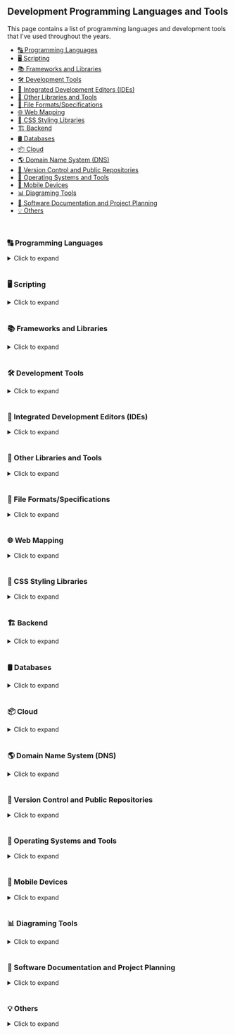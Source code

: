 ## Development Programming Languages and Tools

This page contains a list of programming languages and development tools that I've used throughout the years.

- [🔠 Programming Languages](#[programming-languages)
- [🖥️ Scripting](#scripting)
- [📚 Frameworks and Libraries](#frameworks-and-libraries)
- [🛠️ Development Tools](#development-tools)
- [📝 Integrated Development Editors (IDEs)](#integrated-development-editors-ides)
- [🧰 Other Libraries and Tools](#other-libraries-and-tools)
- [📄 File Formats/Specifications](#file-formats-specifications)
- [🌐 Web Mapping](#web-mapping)
- [🎨 CSS Styling Libraries](#css-styling-libraries)
- [🏗️ Backend](#backend)
- [🛢️ Databases](#databases)
- [📦 Cloud](#cloud)
- [🌎 Domain Name System (DNS)](#domain-name-system-dns)
- [📂 Version Control and Public Repositories](#version-control-and-public-repositories)
- [💾 Operating Systems and Tools](#operating-systems-and-tools)
- [📱 Mobile Devices](#mobile-devices)
- [📊 Diagraming Tools](#diagraming-tools)
- [📐 Software Documentation and Project Planning](#software-documentation-and-project-planning)
- [💡 Others](#others)

<br>

### 🔠 Programming Languages
<details>
<summary>Click to expand</summary>
<code><a href="https://developer.mozilla.org/en-US/docs/Web/JavaScript"><img height="30" alt="Javascript" title="Javascript" src="icons/javascript.svg"/></a><sub><b>JavaScript</b></sub></code>&nbsp;
<code><a href="https://www.typescriptlang.org/"><img height="30" alt="TypeScript" title="TypeScript" src="icons/typescript.svg"/></a><sub><b>TypeScript</b></sub></code>&nbsp;
<code><a href="https://en.wikipedia.org/wiki/HTML5"><img height="30" width="34" alt="HTML5" title="HTML5" src="icons/html5.svg"></a><sub><b>HTML5</b></sub></code>&nbsp;
<code><a href="https://en.wikipedia.org/wiki/CSS"><img height="30" alt="CSS3" title="CSS3" src="icons/css.svg"></a><sub><b>CSS3</b></sub></code>&nbsp;
<code><a href="https://get.webgl.org/"><img height="30" alt="WebGL" title="WebGL" src="icons/webgl.svg"></a><sub><b>WebGL</b></sub></code>&nbsp;
<code><a href="https://www.java.com/en/"><img height="30" alt="Java" title="Java" src="icons/java.svg"/></a><sub><b>Java</b></sub></code>&nbsp;
<code><a href="https://www.php.net/"><img height="30" alt="PHP" title="PHP" src="icons/php.svg"/></a><sub><b>PHP</b></sub></code>&nbsp;
<code><a href="https://en.wikipedia.org/wiki/C%2B%2B"><img height="30" alt="C++" title="C++" src="icons/cpp.svg"></a><sub><b>C++</b></sub></code>&nbsp;
<code><a href="https://learn.microsoft.com/en-us/visualstudio/get-started/csharp/?view=vs-2022"><img height="30" alt="C#" title="C#" src="icons/c-sharp.svg"/></a><sub><b>C#</b></sub></code>&nbsp;
<code><a href="https://www.r-project.org/"><img height="30" alt="R" title="R" src="icons/r.svg"></a><sub><b>R</b></sub></code>&nbsp;
<code><a href="https://learn.microsoft.com/en-us/previous-versions/visualstudio/visual-basic-6/visual-basic-6.0-documentation"><img height="30" alt="Visual Basic 6" title="Visual Basic 6" src="icons/visual-basic.svg"/></a><sub><b>Visual Basic 6</b></sub></code>
</details><br>

### 🖥️ Scripting

<details>
<summary>Click to expand</summary>
<code><a href="https://en.wikipedia.org/wiki/Bash_(Unix_shell)"><img height="30" alt="Bash scripts" title="Bash scripts" src="icons/bash.svg"></a><sub><b>Bash Scripts</b></sub></code>&nbsp;
<code><a href="https://en.wikipedia.org/wiki/Batch_file"><img height="30" alt="Batch scripts" title="Batch scripts" src="icons/windowsterminal.svg"></a><sub><b>Batch Scripts</b></sub></code>&nbsp;
</details><br>

### 📚 Frameworks and Libraries

<details>
<summary>Click to expand</summary>
<code><a href="https://reactjs.org/docs/create-a-new-react-app.html"><img height="30" alt="React" title="React" src="icons/react-original.svg"/></a><sub><b>React</b></sub></code>&nbsp;
<code><a href="https://redux-toolkit.js.org/"><img height="30" alt="Redux" title="Redux" src="icons/redux.svg"/></a><sub><b>Redux</b></sub></code>&nbsp;
<code><a href="https://nextjs.org/"><img height="30" alt="NextJS" title="NextJS" src="icons/nextjs.svg"/></a><sub><b>NextJS</b></sub></code>&nbsp;
<code><a href="https://vuejs.org/"><img height="30" alt="VueJS" title="VueJS" src="icons/vue.svg"/></a><sub><b>Vue</b></sub></code>&nbsp;
<code><a href="https://jestjs.io/"><img height="30" alt="Jest" title="Jest" src="icons/jest.svg"/></a><sub><b>Jest</b></sub></code>&nbsp;
<code><a href="https://codeigniter.com/"><img height="30" alt="Codeigniter" title="Codeigniter" src="icons/codeigniter.svg"/></a><sub><b>CodeIgniter</b></sub></code>&nbsp;
<code><a href="https://laravel.com/"><img height="30" alt="Laravel" title="Laravel" src="icons/laravel.svg"/></a><sub><b>Laravel</b></sub></code>&nbsp;
<code><a href="https://threejs.org/"><img height="30" alt="ThreeJS" title="ThreeJS" src="icons/threejs.svg"/></a><sub><b>ThreeJS</b></sub></code>&nbsp;
<code><a href="https://jquery.com/"><img height="30" alt="JQuery" title="JQuery" src="icons/jquery.svg"/></a><sub><b>jQuery</b></sub></code>&nbsp;
<code><a href="https://axios-http.com/"><img height="30" alt="Axios" title="Axios" src="icons/axios.svg"/></a><sub><b>Axios</b></sub></code>&nbsp;
</details><br>

### 🛠️ Development Tools

<details>
<summary>Click to expand</summary>
<code><a href="https://eslint.org/"><img height="30" alt="ESLint" title="ESLint" src="icons/eslint.svg"/></a><sub><b>ESLint</b></sub></code>&nbsp;
<code><a href="https://webpack.js.org/"><img height="30" alt="Webpack" title="Webpack" src="icons/webpack.svg"/></a><sub><b>Webpack</b></sub></code>&nbsp;
</details><br>

### 📝 Integrated Development Editors (IDEs)

<details>
<summary>Click to expand</summary>
<code><a href="https://code.visualstudio.com/"><img height="30" alt="Visual Studio Code" title="Visual Studio Code" src="icons/vscode.svg"/></a><sub><b>VSCode/Cursor</b></sub></code>&nbsp;
<code><a href="https://developer.android.com/"><img height="30" alt="Android Studio" title="Android Studio" src="icons/android-studio.svg"/></a><sub><b>Android Studio</b></sub></code>&nbsp;
</details><br>

### 🧰 Other Libraries and Tools

<details>
<summary>Click to expand</summary>
<code><a href="https://www.electronjs.org/"><img height="30" alt="Electron" title="Electron" src="icons/electron.svg"/></a><sub><b>Electron</b></sub></code>&nbsp;
<code><a href="https://unity.com/"><img height="30" alt="Unity3D" title="Unity3D" src="icons/unity3d.svg"/></a><sub><b>Unity3D</b></sub></code>&nbsp;
<code><a href="https://sequelize.org/"><img height="30" alt="Sequelize" title="Sequelize" src="icons/sequelize.svg"/></a><sub><b>Sequelize</b></sub></code>&nbsp;
<code><a href="https://filezilla-project.org/"><img height="30" alt="FileZilla" title="FileZilla" src="icons/filezilla.svg"/></a><sub><b>FileZilla</b></sub></code>&nbsp;
</details><br>

### 📄 File Formats/Specifications

<details>
<summary>Click to expand</summary>
<code><a href="https://spec.openapis.org/oas/latest.html"><img height="30" alt="OpenAPI" title="OpenAPI" src="icons/openapi.svg"/></a><sub><b>OpenAPI</b></sub></code>&nbsp;
<code><a href="https://www.json.org/json-en.html"><img height="30" alt="JSON" title="JSON" src="icons/json.svg"/></a><sub><b>JSON</b></sub></code>&nbsp;
<code><a href="https://en.wikipedia.org/wiki/GeoJSON"><img height="30" title="GeoJSON" alt="GeoJSON" src="icons/geojson.svg"/></a><sub><b>GeoJSON</b></sub></code>&nbsp;
<code><a href="https://en.wikipedia.org/wiki/Shapefile"><img height="30" title="Shapefile" alt="Shapefile" src="icons/shapefile.svg"/></a><sub><b>Shapefile</b></sub></code>&nbsp;
</details><br>

### 🌐 Web Mapping

<details>
<summary>Click to expand</summary>
<code><a href="https://leafletjs.com/"><img height="30" alt="Leaflet" title="Leaflet" src="icons/leaflet.svg"/></a><sub><b>LeafletJS</b></sub></code>&nbsp;
<code><a href="https://www.mapbox.com/"><img height="30" alt="MapBox" title="MapBox" src="icons/mapbox.svg"/></a><sub><b>MapBox</b></sub></code>&nbsp;
<code><a href="https://qgis.org/en/site/"><img height="30" alt="QGIS" title="QGIS" src="icons/qgis.svg"/></a><sub><b>QGIS</b></sub></code>&nbsp;
</details><br>

### 🎨 CSS Styling Libraries

<details>
<summary>Click to expand</summary>
<code><a href="https://getbootstrap.com/"><img height="30" alt="Bootstrap" title="Bootstrap" src="icons/bootstrap.svg"/></a><sub><b>Bootstrap</b></sub></code>&nbsp;
<code><a href="https://mui.com/material-ui/"><img height="30" alt="Material UI" title="Material UI" src="icons/material-ui.svg"/></a><sub><b>Material UI</b></sub></code>&nbsp;
<code><a href="https://tailwindcss.com/"><img height="30" alt="Tailwind CSS" title="Tailwind CSS" src="icons/tailwind-css.svg"/></a><sub><b>Tailwind CSS</b></sub></code>&nbsp;
</details><br>

### 🏗️ Backend

<details>
<summary>Click to expand</summary>
<code><a href="https://nodejs.org/en/"><img height="30" alt="NodeJS" title="NodeJS" src="icons/nodejs2.svg"/></a><sub><b>Node</b></sub></code>&nbsp;
<code><a href="https://expressjs.com/"><img height="30" alt="ExpressJS" title="ExpressJS" src="icons/express.svg"/></a><sub><b>Express</b></sub></code>&nbsp;
<code><a href="https://www.nginx.com/"><img height="30" alt="Nginx" title="Nginx" src="icons/nginx.svg"/></a><sub><b>Nginx</b></sub></code>&nbsp;
<code><a href="https://pm2.io/"><img height="20" alt="PM2" title="PM2" src="icons/pm2.svg"/></a><sub><b>PM2</b></sub></code>&nbsp;
<code><a href="https://www.apachefriends.org/"><img height="30" alt="XAMPP" title="XAMPP" src="icons/xampp.svg"/></a><sub><b>Xampp</b></sub></code>&nbsp;
<code><a href="https://httpd.apache.org/"><img height="30" alt="Apache" title="Apache" src="icons/apache.svg"/></a><sub><b>Apache</b></sub></code>&nbsp;
<code><a href="https://geoserver.org/"><img height="30" alt="Geoserver" title="Geoserver" src="icons/geoserver.ico"/></a><sub><b>GeoServer</b></sub></code>&nbsp;
<code><a href="https://nodemon.io/"><img height="30" alt="Nodemon" title="Nodemon" src="icons/nodemon.svg"/></a><sub><b>Nodemon</b></sub></code>&nbsp;
</details><br>

### 🛢️ Databases

<details>
<summary>Click to expand</summary>
<code><a href="https://www.mongodb.com/"><img height="30" alt="MongoDB" title="MongoDB" src="icons/mongodb.svg"/></a><sub><b>MongoDB</b></sub></code>&nbsp;
<code><a href="https://www.postgresql.org/"><img height="30" alt="PostgreSQL" title="PostgreSQL" src="icons/postgresql.svg"/></a><sub><b>PostgreSQL</b></sub></code>&nbsp;
<code><a href="https://www.mysql.com/"><img height="30" alt="MySQL" title="MySQL" src="icons/mysql.svg"/></a><sub><b>MySQL</b></sub></code>&nbsp;
<code><a href="https://www.sqlite.org/index.html"><img height="30" alt="SQLite" title="SQLite" src="icons/sqlite.svg"/></a><sub><b>SQLite</b></sub></code>&nbsp;
</details><br>

### 📦 Cloud

<details>
<summary>Click to expand</summary>
<code><a href="https://firebase.google.com/"><img height="30" alt="Firebase" title="Firebase" src="icons/firebase.svg"/></a><sub><b>Firebase</b></sub></code>&nbsp;
<code><a href="https://aws.amazon.com/"><img height="30" alt="Amazon Web Services" title="Amazon Web Services" src="icons/aws.svg"/></a><sub><b>Amazon Web Services</b></sub></code>&nbsp;
<code><a href="https://www.heroku.com/"><img height="30" alt="Heroku" title="Heroku" src="icons/heroku.svg"/></a><sub><b>Heroku</b></sub></code>&nbsp;
<code><a href="https://vercel.com/"><img height="30" alt="Vercel" title="Vercel" src="icons/vercel.png"/></a><sub><b>Vercel</b></sub></code>&nbsp;
<code><a href="https://render.com/"><img height="30" alt="Render" title="Render" src="icons/render.svg"/></a><sub><b>Render</b></sub></code>&nbsp;
<code><a href="https://azure.microsoft.com/en-us"><img height="30" alt="Microsoft Azure" title="Microsoft Azure" src="icons/microsoft-azure.svg"/></a><sub><b>Microsoft Azure</b></sub></code>&nbsp;
<code><a href="https://www.mongodb.com/"><img height="30" alt="MongoDB Atlas" title="MongoDB Atlas" src="icons/mongodb-atlas.svg"/></a><sub><b>MongoDB Atlas</b></sub></code>&nbsp;
<code><a href="https://stripe.com/"><img height="20" alt="Stripe" title="Stripe" src="icons/stripe.svg"/></a><sub><b>Stripe</b></sub></code>&nbsp;
</details><br>

### 🌎 Domain Name System (DNS)

<details>
<summary>Click to expand</summary>
<code><a href="https://aws.amazon.com/route53/"><img height="30" alt="AWS Route 53" title="AWS Route 53" src="icons/aws-route53.svg"/></a><sub><b>AWS Route 53</b></sub></code>&nbsp;
<code><a href="https://letsencrypt.org/"><img height="30" alt="Let's Encrypt" title="Let's Encrypt" src="icons/lets-encrypt.svg"/></a><sub><b>Let's Encrypt</b></sub></code>&nbsp;
</details><br>

### 📂 Version Control and Public Repositories

<details>
<summary>Click to expand</summary>
<code><a href="https://git-scm.com/"><img height="30" alt="Git" title="Git" src="icons/git-original.svg"/></a><sub><b>Git</b></sub></code>&nbsp;
<code><a href="https://tortoisesvn.net/"><img height="30" alt="Tortoise SVN" title="Tortoise SVN" src="icons/tortoise-svn.png"/></a><sub><b>Tortoise SVN</b></sub></code>&nbsp;
<code><a href="https://github.com/"><img height="30" alt="Github" title="Github" src="icons/github.svg"/></a><sub><b>GitHub</b></sub></code>&nbsp;
<code><a href="https://github.com/features/actions"><img height="30" alt="Github Actions" title="Github Actions" src="icons/gh-actions.svg"/></a><sub><b>GitHub Actions</b></sub></code>&nbsp;
<code><a href="https://about.gitlab.com/"><img height="30" alt="Gitlab" title="Gitlab" src="icons/gitlab.svg"/></a><sub><b>GitLab</b></sub></code>&nbsp;
<code><a href="https://bitbucket.org/"><img height="30" alt="BitBucket" title="BitBucket" src="icons/bitbucket.svg"/></a><sub><b>BitBucket</b></sub></code>&nbsp;
<code><a href="https://www.npmjs.com/package/hili-lipsum"><img height="30" alt="NPM Registry" title="NPM Registry" src="icons/npm-registry.svg"/></a><sub><b>NPM Registry</b></sub></code>&nbsp;
</details><br>

### 💾 Operating Systems and Tools

<details>
<summary>Click to expand</summary>
<code><a href="https://www.microsoft.com/en-ph/"><img height="30" alt="Windows" title="Windows" src="icons/windows.svg"/></a><sub><b>Windows</b></sub></code>&nbsp;
<code><a href="https://ubuntu.com/"><img height="30" alt="Ubuntu" title="Ubuntu" src="icons/ubuntu.svg"/></a><sub><b>Ubuntu</b></sub></code>&nbsp;
<code><a href="https://www.virtualbox.org/"><img height="30" alt="Oracle Virtual Box" title="Oracle Virtual Box" src="icons/virtualbox.svg"/></a><sub><b>Virtual Box</b></sub></code>&nbsp;
<code><a href="https://www.docker.com/"><img height="30" alt="Docker" title="Docker" src="icons/docker.svg"/></a><sub><b>Docker</b></sub></code>&nbsp;
</details><br>

### 📱 Mobile Devices

<details>
<summary>Click to expand</summary>
<code><a href="https://www.android.com/"><img height="30" alt="Android" title="Android" src="icons/android.svg"/></a><sub><b>Android</b></sub></code>&nbsp;
</details><br>

### 📊 Diagraming Tools

<details>
<summary>Click to expand</summary>
<code><a href="https://app.diagrams.net/"><img height="30" alt="Draw IO" title="Draw IO" src="icons/drawio.svg"/></a><sub><b>Draw IO</b></sub></code>&nbsp;
<code><a href="https://excalidraw.com/"><img height="30" alt="Excalidraw" title="Excalidraw" src="icons/excalidraw.svg"/></a><sub><b>Excalidraw</b></sub></code>&nbsp;
<code><a href="https://sourceforge.net/projects/dia-installer/"><img height="30" alt="Dia" title="Dia" src="icons/dia.svg"/></a><sub><b>Dia</b></sub></code>
</details><br>

### 📐 Software Documentation and Project Planning

<details>
<summary>Click to expand</summary>
<code><a href="https://www.readysetpro.com/"><img height="30" alt="Ready Set" title="Ready Set" src="icons/planning.svg"/></a><sub><b>Ready Set</b></sub></code> <sub><b>_(Used in conjunction with other modern software development planning and documentation templates)_</b></sub>
</details><br>

### 💡 Others

<details>
<summary>Click to expand</summary>
<code><a href="https://www.adobe.com/ph_en/products/photoshop.html"><img height="30" alt="Adobe Photoshop" title="Adobe Photoshop" src="icons/adobe-photoshop.svg"/></a><sub><b>Adobe Photoshop</b></sub></code>&nbsp;
<code><a href="https://www.adobe.com/ph_en/products/aftereffects.html"><img height="30" alt="Adobe After Effects" title="Adobe After Effects" src="icons/adobe-ae.svg"/></a><sub><b>Adobe After Effects</b></sub></code>&nbsp;
<code><a href="https://asean.autodesk.com/products/3ds-max/overview?term=1-YEAR&tab=subscription"><img height="30" title="3DS Max" alt="3DS Max" src="icons/3dsmax.png"/></a><sub><b>3DS Max</b></sub></code>&nbsp;
</details><br>